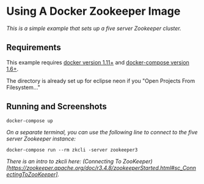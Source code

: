 # Using A Docker Zookeeper Image

_This is a simple example that sets up a five server Zookeeper cluster._

## Requirements

This example requires [docker version 1.11+](https://www.docker.com/) and
[docker-compose version 1.6+](https://docs.docker.com/compose/).

The directory is already set up for eclipse neon if you "Open Projects From
Filesystem..."

## Running and Screenshots

```shell
docker-compose up
```

_On a separate terminal, you can use the following line to connect to the
five server Zookeeper instance:_

```shell
docker-compose run --rm zkcli -server zookeeper3
```

_There is an intro to zkcli here: (Connecting To
ZooKeeper)[https://zookeeper.apache.org/doc/r3.4.8/zookeeperStarted.html#sc_ConnectingToZooKeeper]._
